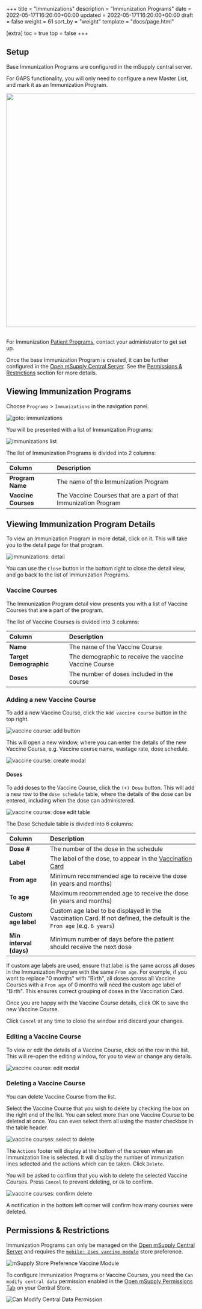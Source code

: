 +++
title = "Immunizations"
description = "Immunization Programs"
date = 2022-05-17T16:20:00+00:00
updated = 2022-05-17T16:20:00+00:00
draft = false
weight = 61
sort_by = "weight"
template = "docs/page.html"

[extra]
toc = true
top = false
+++

## Setup

Base Immunization Programs are configured in the mSupply central server.

For GAPS functionality, you will only need to configure a new Master List, and mark it as an Immunization Program.

<div align="center">
    <img src="/docs/programs/images/og_immunisation_program.png" width="620">
</div>
<br />

For Immunization [Patient Programs](/docs/programs/program-module), contact your administrator to get set up.

Once the base Immunization Program is created, it can be further configured in the <a href='/docs/getting_started/central'>Open mSupply Central Server<a>. See the <a href="#permissions-restrictions">Permissions & Restrictions</a> section for more details.

## Viewing Immunization Programs

Choose `Programs` > `Immunizations` in the navigation panel.

![goto: immunizations](/docs/programs/images/goto_immunizations.png)

You will be presented with a list of Immunization Programs:

![immunizations list](/docs/programs/images/immunizations.png)

The list of Immunization Programs is divided into 2 columns:

| Column              | Description                                                      |
| :------------------ | :--------------------------------------------------------------- |
| **Program Name**    | The name of the Immunization Program                             |
| **Vaccine Courses** | The Vaccine Courses that are a part of that Immunization Program |

## Viewing Immunization Program Details

To view an Immunization Program in more detail, click on it. This will take you to the detail page for that program.

![immunizations: detail](/docs/programs/images/immunizations_detail.png)

You can use the `Close` button in the bottom right to close the detail view, and go back to the list of Immunization Programs.

### Vaccine Courses

The Immunization Program detail view presents you with a list of Vaccine Courses that are a part of the program.

The list of Vaccine Courses is divided into 3 columns:

| Column                 | Description                                           |
| :--------------------- | :---------------------------------------------------- |
| **Name**               | The name of the Vaccine Course                        |
| **Target Demographic** | The demographic to receive the vaccine Vaccine Course |
| **Doses**              | The number of doses included in the course            |

### Adding a new Vaccine Course

To add a new Vaccine Course, click the `Add vaccine course` button in the top right.

![vaccine course: add button](/docs/programs/images/vaccine_course_add_button.png)

This will open a new window, where you can enter the details of the new Vaccine Course, e.g. Vaccine course name, wastage rate, dose schedule.

![vaccine course: create modal](/docs/programs/images/vaccine_course_add.png)

#### Doses

To add doses to the Vaccine Course, click the `(+) Dose` button. This will add a new row to the `dose schedule` table, where the details of the dose can be entered, including when the dose can administered.

![vaccine course: dose edit table](/docs/programs/images/vaccine_course_dose_edit.png)

The Dose Schedule table is divided into 6 columns:

| Column                  | Description                                                                                                              |
| :---------------------- | :----------------------------------------------------------------------------------------------------------------------- |
| **Dose #**              | The number of the dose in the schedule                                                                                   |
| **Label**               | The label of the dose, to appear in the [Vaccination Card](/docs/programs/program-module#vaccination-cards)              |
| **From age**            | Minimum recommended age to receive the dose (in years and months)                                                        |
| **To age**              | Maximum recommended age to receive the dose (in years and months)                                                        |
| **Custom age label**    | Custom age label to be displayed in the Vaccination Card. If not defined, the default is the `From age` (e.g. `6 years`) |
| **Min interval (days)** | Minimum number of days before the patient should receive the next dose                                                   |

<div class="note">
  If custom age labels are used, ensure that label is the same across all doses in the Immunization Program with the same <code>From age</code>. For example, if you want to replace "0 months" with "Birth", all doses across all Vaccine Courses with a <code>From age</code> of 0 months will need the custom age label of "Birth". This ensures correct grouping of doses in the Vaccination Card.
</div>

Once you are happy with the Vaccine Course details, click OK to save the new Vaccine Course.

Click `Cancel` at any time to close the window and discard your changes.

### Editing a Vaccine Course

To view or edit the details of a Vaccine Course, click on the row in the list. This will re-open the editing window, for you to view or change any details.

![vaccine course: edit modal](/docs/programs/images/vaccine_course_detail.png)

### Deleting a Vaccine Course

You can delete Vaccine Course from the list.

Select the Vaccine Course that you wish to delete by checking the box on the right end of the list. You can select more than one Vaccine Course to be deleted at once. You can even select them all using the master checkbox in the table header.

![vaccine courses: select to delete](/docs/programs/images/master-checkbox-immunisations.png)

The `Actions` footer will display at the bottom of the screen when an immunization line is selected. It will display the number of immunization lines selected and the actions which can be taken. Click `Delete`.

You will be asked to confirm that you wish to delete the selected Vaccine Courses. Press `Cancel` to prevent deleting, or `Ok` to confirm.

![vaccine courses: confirm delete](/docs/programs/images/vaccine_courses_confirm_delete.png)

A notification in the bottom left corner will confirm how many courses were deleted.

## Permissions & Restrictions

Immunization Programs can only be managed on the [Open mSupply Central Server](/docs/getting_started/central) and requires the [`mobile: Uses vaccine module`](https://docs.msupply.org.nz/cold_chain_equipment:mobile?s[]=vaccine#enable_the_vaccine_module_for_the_mobile_store) store preference.

![mSupply Store Preference Vaccine Module](/docs/programs/images/vaccine_module.png)

To configure Immunization Programs or Vaccine Courses, you need the `Can modify central data` permission enabled in the [Open mSupply Permissions Tab](https://docs.msupply.org.nz/admin:managing_users?s[]=permission#open_msupply_permissions_tab) on your Central Store.

![Can Modify Central Data Permission](/docs/programs/images/can_modify_central.png)
